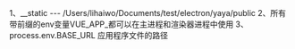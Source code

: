1、__static   ---   /Users/lihaiwo/Documents/test/electron/yaya/public
2、所有带前缀的env变量VUE_APP_都可以在主进程和渲染器进程中使用
3、process.env.BASE_URL  应用程序文件的路径